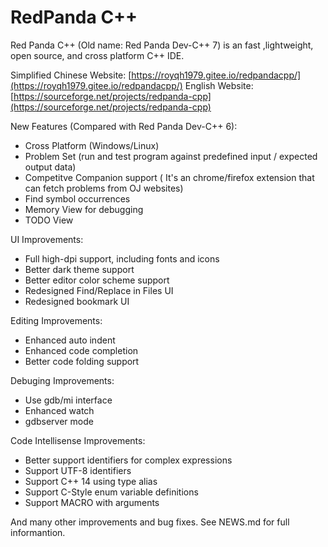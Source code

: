 # RedPanda C++ 
Red Panda C++ (Old name: Red Panda Dev-C++ 7) is an fast ,lightweight, open source, and cross platform C++ IDE.

Simplified Chinese Website: [https://royqh1979.gitee.io/redpandacpp/](https://royqh1979.gitee.io/redpandacpp/)
English Website: [https://sourceforge.net/projects/redpanda-cpp](https://sourceforge.net/projects/redpanda-cpp)

New Features (Compared with Red Panda Dev-C++ 6):
* Cross Platform (Windows/Linux)
* Problem Set (run and test program against predefined input / expected output data)
* Competitve Companion support ( It's an chrome/firefox extension that can fetch problems from OJ websites)
* Find symbol occurrences
* Memory View for debugging
* TODO View

UI Improvements:
* Full high-dpi support, including fonts and icons
* Better dark theme support
* Better editor color scheme support
* Redesigned Find/Replace in Files UI
* Redesigned bookmark UI

Editing Improvements:
* Enhanced auto indent 
* Enhanced code completion
* Better code folding support

Debuging Improvements:
* Use gdb/mi interface
* Enhanced watch
* gdbserver mode

Code Intellisense Improvements:
* Better support identifiers for complex expressions
* Support UTF-8 identifiers
* Support C++ 14 using type alias
* Support C-Style enum variable definitions
* Support MACRO with arguments

And many other improvements and bug fixes. See NEWS.md for full informantion.